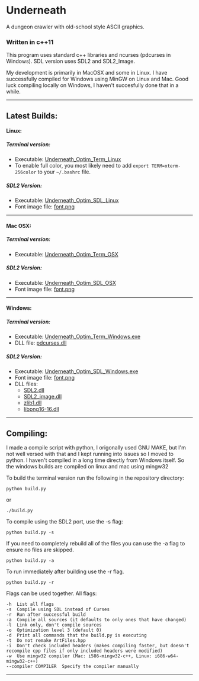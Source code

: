 # Underneath

A dungeon crawler with old-school style ASCII graphics.


### Written in c++11

This program uses standard c++ libraries and ncurses (pdcurses in Windows).
SDL version uses SDL2 and SDL2_Image.

My development is primarily in MacOSX and some in Linux. I have successfully compiled for Windows using MinGW on Linux and Mac. Good luck compiling locally on Windows, I haven't succesfully done that in a while.


---

## Latest Builds:

#### Linux:
##### Terminal version:
- Executable: [Underneath_Optim_Term_Linux](Underneath_Optim_Term_Linux)
- To enable full color, you most likely need to add `export TERM=xterm-256color` to your `~/.bashrc` file.

##### SDL2 Version:
- Executable: [Underneath_Optim_SDL_Linux](Underneath_Optim_SDL_Linux)
- Font image file: [font.png](font.png)

---

#### Mac OSX:
##### Terminal version:
- Executable: [Underneath_Optim_Term_OSX](Underneath_Optim_Term_OSX)

##### SDL2 Version:
- Executable: [Underneath_Optim_SDL_OSX](Underneath_Optim_SDL_OSX)
- Font image file: [font.png](font.png)

---

#### Windows:
##### Terminal version:
- Executable: [Underneath_Optim_Term_Windows.exe](Underneath_Optim_Term_Windows.exe)
- DLL file: [pdcurses.dll](pdcurses.dll)

##### SDL2 Version:
- Executable: [Underneath_Optim_SDL_Windows.exe](Underneath_Optim_SDL_Windows.exe)
- Font image file: [font.png](font.png)
- DLL files:
  - [SDL2.dll](SDL2.dll)
  - [SDL2_image.dll](SDL2_image.dll)
  - [zlib1.dll](zlib1.dll)
  - [libpng16-16.dll](libpng16-16.dll)

---

## Compiling:

I made a compile script with python, I origonally used GNU MAKE, but I'm not well versed with that and I kept running into issues so I moved to python. I haven't compiled in a long time directly from Windows itself. So the windows builds are compiled on linux and mac using mingw32

To build the terminal version run the following in the repository directory:
```
python build.py
```
or
```
./build.py
```


To compile using the SDL2 port, use the -s flag: 
```
python build.py -s
```

If you need to completely rebuild all of the files you can use the -a flag to ensure no files are skipped.
```
python build.py -a
```

To run immediately after building use the -r flag.
```
python build.py -r
```

Flags can be used together.
All flags:
```
-h  List all flags
-s  Compile using SDL instead of Curses
-r  Run after successful build
-a  Compile all sources (it defaults to only ones that have changed)
-l  Link only, don't compile sources
-o  Optimization level 3 (default 0)
-d  Print all commands that the build.py is executing
-t  Do not remake ArtFiles.hpp
-i  Don't check included headers (makes compiling faster, but doesn't recompile cpp files if only included headers were modified)
-w  Use mingw32 compiler (Mac: i586-mingw32-c++, Linux: i686-w64-mingw32-c++)
--compiler COMPILER  Specify the compiler manually
```

---
